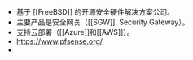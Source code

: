 - 基于 [[FreeBSD]] 的开源安全硬件解决方案公司。
- 主要产品是安全网关（[[SGW]], Security Gateway）。
- 支持云部署（[[Azure]]和[[AWS]]）。
- https://www.pfsense.org/
-